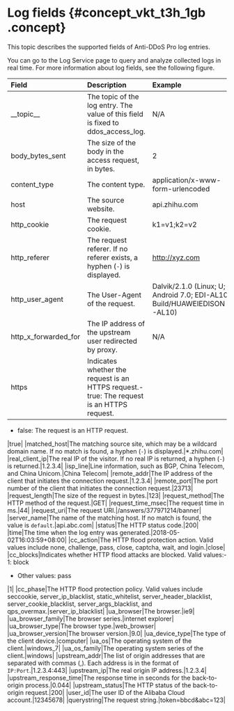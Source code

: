 # Log fields {#concept_vkt_t3h_1gb .concept}

This topic describes the supported fields of Anti-DDoS Pro log entries.

You can go to the Log Service page to query and analyze collected logs in real time. For more information about log fields, see the following figure.

|Field|Description|Example|
|:----|:----------|:------|
|\_\_topic\_\_|The topic of the log entry. The value of this field is fixed to ddos\_access\_log.|N/A|
|body\_bytes\_sent|The size of the body in the access request, in bytes.|2|
|content\_type|The content type.|application/x-www-form-urlencoded|
|host|The source website.|api.zhihu.com|
|http\_cookie|The request cookie.|k1=v1;k2=v2|
|http\_referer|The request referer. If no referer exists, a hyphen \(`-`\) is displayed.|http://xyz.com|
|http\_user\_agent|The User-Agent of the request.|Dalvik/2.1.0 \(Linux; U; Android 7.0; EDI-AL10 Build/HUAWEIEDISON-AL10\)|
|http\_x\_forwarded\_for|The IP address of the upstream user redirected by proxy.|N/A|
|https|Indicates whether the request is an HTTPS request.-   true: The request is an HTTPS request.
-   false: The request is an HTTP request.

|true|
|matched\_host|The matching source site, which may be a wildcard domain name. If no match is found, a hyphen \(`-`\) is displayed.|\*.zhihu.com|
|real\_client\_ip|The real IP of the visitor. If no real IP is returned, a hyphen \(`-`\) is returned.|1.2.3.4|
|isp\_line|Line information, such as BGP, China Telecom, and China Unicom.|China Telecom|
|remote\_addr|The IP address of the client that initiates the connection request.|1.2.3.4|
|remote\_port|The port number of the client that initiates the connection request.|23713|
|request\_length|The size of the request in bytes.|123|
|request\_method|The HTTP method of the request.|GET|
|request\_time\_msec|The request time in ms.|44|
|request\_uri|The request URI.|/answers/377971214/banner|
|server\_name|The name of the matching host. If no match is found, the value is `default`.|api.abc.com|
|status|The HTTP status code.|200|
|time|The time when the log entry was generated.|2018-05-02T16:03:59+08:00|
|cc\_action|The HTTP flood protection action. Valid values include none, challenge, pass, close, captcha, wait, and login.|close|
|cc\_blocks|Indicates whether HTTP flood attacks are blocked. Valid values:-   1: block
-   Other values: pass

|1|
|cc\_phase|The HTTP flood protection policy. Valid values include seccookie, server\_ip\_blacklist, static\_whitelist, server\_header\_blacklist, server\_cookie\_blacklist, server\_args\_blacklist, and qps\_overmax.|server\_ip\_blacklist|
|ua\_browser|The browser.|ie9|
|ua\_browser\_family|The browser series.|internet explorer|
|ua\_browser\_type|The browser type.|web\_browser|
|ua\_browser\_version|The browser version.|9.0|
|ua\_device\_type|The type of the client device.|computer|
|ua\_os|The operating system of the client.|windows\_7|
|ua\_os\_family|The operating system series of the client.|windows|
|upstream\_addr|The list of origin addresses that are separated with commas \(,\). Each address is in the format of `IP:Port`.|1.2.3.4:443|
|upstream\_ip|The real origin IP address.|1.2.3.4|
|upstream\_response\_time|The response time in seconds for the back-to-origin process.|0.044|
|upstream\_status|The HTTP status of the back-to-origin request.|200|
|user\_id|The user ID of the Alibaba Cloud account.|12345678|
|querystring|The request string.|token=bbcd&abc=123|

